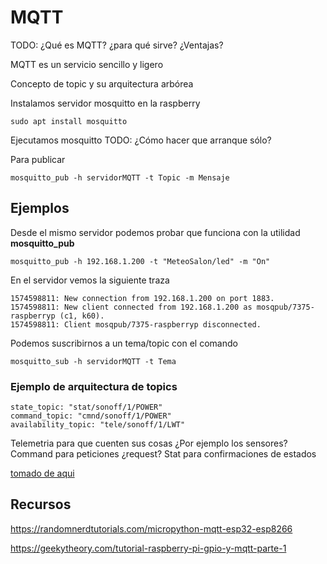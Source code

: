 # MQTT

TODO: ¿Qué es MQTT? ¿para qué sirve? ¿Ventajas?

MQTT es un servicio sencillo y ligero



Concepto de topic y su arquitectura arbórea

Instalamos servidor mosquitto en la raspberry

```
sudo apt install mosquitto
```

Ejecutamos mosquitto 
TODO: ¿Cómo hacer que arranque sólo?

Para publicar

```
mosquitto_pub -h servidorMQTT -t Topic -m Mensaje
```

## Ejemplos

Desde el mismo servidor podemos probar que funciona con la utilidad **mosquitto_pub**

```
mosquitto_pub -h 192.168.1.200 -t "MeteoSalon/led" -m "On"
```

En el servidor vemos la siguiente traza

```
1574598811: New connection from 192.168.1.200 on port 1883.
1574598811: New client connected from 192.168.1.200 as mosqpub/7375-raspberryp (c1, k60).
1574598811: Client mosqpub/7375-raspberryp disconnected.
```

Podemos suscribirnos a un tema/topic con el comando 

```
mosquitto_sub -h servidorMQTT -t Tema
``` 


### Ejemplo de arquitectura de topics


    state_topic: "stat/sonoff/1/POWER"
    command_topic: "cmnd/sonoff/1/POWER"
    availability_topic: "tele/sonoff/1/LWT"

Telemetria para que cuenten sus cosas ¿Por ejemplo los sensores?
Command para peticiones ¿request?
Stat para confirmaciones de estados


[tomado de aqui](https://ricveal.com/blog/sonoff-mqtt/)

## Recursos

https://randomnerdtutorials.com/micropython-mqtt-esp32-esp8266

https://geekytheory.com/tutorial-raspberry-pi-gpio-y-mqtt-parte-1
